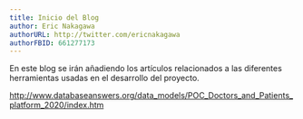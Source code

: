 ```yaml
---
title: Inicio del Blog
author: Eric Nakagawa
authorURL: http://twitter.com/ericnakagawa
authorFBID: 661277173
---
```


En este blog se irán añadiendo los artículos relacionados a las diferentes herramientas
usadas en el desarrollo del proyecto.

http://www.databaseanswers.org/data_models/POC_Doctors_and_Patients_platform_2020/index.htm